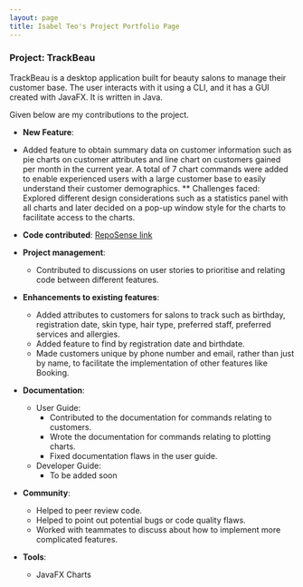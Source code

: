 ```yaml
---
layout: page
title: Isabel Teo's Project Portfolio Page
---
```


### Project: TrackBeau

TrackBeau is a desktop application built for beauty salons to manage their customer base. The user interacts with it using a CLI, and it has a GUI created with JavaFX. It is written in Java.

Given below are my contributions to the project.

* **New Feature**: 
* Added feature to obtain summary data on customer information such as pie charts on customer attributes and line chart on customers gained per month in the current year. A total of 7 chart commands were added to enable experienced users with a large customer base to easily understand their customer demographics.
** Challenges faced: Explored different design considerations such as a statistics panel with all charts and later decided on a pop-up window style for the charts to facilitate access to the charts. 

* **Code contributed**: [RepoSense link](https://nus-cs2103-ay2122s2.github.io/tp-dashboard/?search=&sort=groupTitle&sortWithin=title&timeframe=commit&mergegroup=&groupSelect=groupByRepos&breakdown=true&checkedFileTypes=docs~functional-code~test-code~other&since=2022-02-18&tabOpen=true&tabType=authorship&tabAuthor=isabelteo&tabRepo=AY2122S2-CS2103-F11-3%2Ftp%5Bmaster%5D&authorshipIsMergeGroup=false&authorshipFileTypes=docs~functional-code~test-code~other&authorshipIsBinaryFileTypeChecked=false)

* **Project management**:
    * Contributed to discussions on user stories to prioritise and relating code between different features.

* **Enhancements to existing features**:
    * Added attributes to customers for salons to track such as birthday, registration date, skin type, hair type, preferred staff, preferred services and allergies.
    * Added feature to find by registration date and birthdate.
    * Made customers unique by phone number and email, rather than just by name, to facilitate the implementation of other features like Booking.
   
* **Documentation**:
    * User Guide:
        * Contributed to the documentation for commands relating to customers.
        * Wrote the documentation for commands relating to plotting charts.
        * Fixed documentation flaws in the user guide.
    * Developer Guide:
        * To be added soon

* **Community**:
    * Helped to peer review code.
    * Helped to point out potential bugs or code quality flaws.
    * Worked with teammates to discuss about how to implement more complicated features.

* **Tools**:
    * JavaFX Charts
